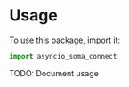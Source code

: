 # Usage

To use this package, import it:

```python
import asyncio_soma_connect
```

TODO: Document usage
